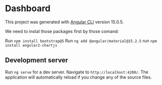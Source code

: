 # Dashboard

This project was generated with [Angular CLI](https://github.com/angular/angular-cli) version 15.0.5.

We need to instal those packages first by those comand:

Run `npm install bootstrap@5`
Run `ng add @angular/material@15.2.5`
run `npm install angular2-chartjs`

## Development server

Run `ng serve` for a dev server. Navigate to `http://localhost:4200/`. The application will automatically reload if you change any of the source files.
